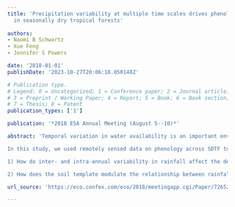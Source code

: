 ```yaml
---
title: 'Precipitation variability at multiple time scales drives phenological variation
  in seasonally dry tropical forests'
  
authors:
- Naomi B Schwartz
- Xue Feng
- Jennifer S Powers

date: '2018-01-01'
publishDate: '2023-10-27T20:06:18.050148Z'

# Publication type.
# Legend: 0 = Uncategorized; 1 = Conference paper; 2 = Journal article;
# 3 = Preprint / Working Paper; 4 = Report; 5 = Book; 6 = Book section;
# 7 = Thesis; 8 = Patent
publication_types: ['1']

publication: '*2018 ESA Annual Meeting (August 5--10)*'

abstract: 'Temporal variation in water availability is an important environmental filter in seasonally dry tropical forests (SDTF), characterized by distinct wet and dry seasons. Drought deciduousness is an effective strategy to cope with seasonal water shortages that maximizes carbon gain but avoids dry season water stress. Alternatively, evergreen trees endure seasonal water stress by relying on deep roots and more conservative water use. These contrasting strategies coexist in SDTF, though their relative dominance differs across the biome. While prior studies have assessed the importance of mean annual rainfall and dry season intensity in driving this variation, the global drivers of deciduousness are not well understood. In particular, the timing, contrast, number, and length of wet vs. dry seasons vary across SDTF, as does the magnitude of year-to-year variation in these factors, with likely effects on phenology. Furthermore, the soil template may modulate the relationship between rainfall and phenology through water storage or variation in nutrient availability.

In this study, we used remotely sensed data on phenology across SDTF to ask:

1) How do inter- and intra-annual variability in rainfall affect the degree of deciduousness across global SDTF?

2) How does the soil template modulate the relationship between rainfall and phenology?'

url_source: 'https://eco.confex.com/eco/2018/meetingapp.cgi/Paper/72652'

---
```

